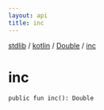 ```yaml
---
layout: api
title: inc
---
```

[stdlib](../../index.md) / [kotlin](../index.md) / [Double](index.md) / [inc](inc.md)

# inc

```
public fun inc(): Double
```
